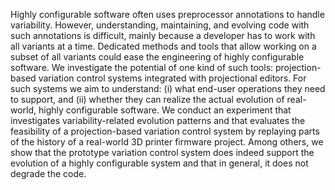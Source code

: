 Highly configurable software often uses preprocessor annotations to handle variability. However, understanding, maintaining, and evolving code with such annotations is difficult, mainly because a developer has to work with all variants at a time. Dedicated methods and tools that allow working on a subset of all variants could ease the engineering  of highly configurable software. We investigate the potential of one kind of such tools: projection-based variation control systems integrated with projectional editors. For such systems we aim to understand: (i) what end-user operations they need to support, and (ii) whether they can realize the actual evolution of real-world, highly configurable software. We conduct an experiment that investigates variability-related evolution  patterns and that evaluates the feasibility of a projection-based variation control system by replaying parts of the history of a real-world 3D printer firmware project. Among others, we show that the prototype variation control system does indeed support the evolution of a highly configurable system and that in general, it does not degrade the code.
